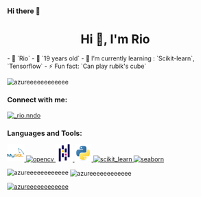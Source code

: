### Hi there 👋

<!--
**azureeeeeeeeeeee/azureeeeeeeeeeee** is a ✨ _special_ ✨ repository because its `README.md` (this file) appears on your GitHub profile.
-->



<h1 align="center">Hi 👋, I'm Rio</h1>
- 👨 `Rio`
- 🎂 `19 years old`
- 🏫 I’m currently learning : `Scikit-learn`, `Tensorflow`
- ⚡ Fun fact: `Can play rubik's cube`
<p align="left"> <img src="https://komarev.com/ghpvc/?username=azureeeeeeeeeeee&label=Profile%20views&color=0e75b6&style=flat" alt="azureeeeeeeeeeee" /> </p>


<h3 align="left">Connect with me:</h3>
<p align="left">
<a href="https://instagram.com/_rio.nndo" target="blank"><img align="center" src="https://raw.githubusercontent.com/rahuldkjain/github-profile-readme-generator/master/src/images/icons/Social/instagram.svg" alt="_rio.nndo" height="30" width="40" /></a>
</p>

<h3 align="left">Languages and Tools:</h3>
<p align="left"> <a href="https://www.mysql.com/" target="_blank" rel="noreferrer"> <img src="https://raw.githubusercontent.com/devicons/devicon/master/icons/mysql/mysql-original-wordmark.svg" alt="mysql" width="40" height="40"/> </a> <a href="https://opencv.org/" target="_blank" rel="noreferrer"> <img src="https://www.vectorlogo.zone/logos/opencv/opencv-icon.svg" alt="opencv" width="40" height="40"/> </a> <a href="https://pandas.pydata.org/" target="_blank" rel="noreferrer"> <img src="https://raw.githubusercontent.com/devicons/devicon/2ae2a900d2f041da66e950e4d48052658d850630/icons/pandas/pandas-original.svg" alt="pandas" width="40" height="40"/> </a> <a href="https://www.python.org" target="_blank" rel="noreferrer"> <img src="https://raw.githubusercontent.com/devicons/devicon/master/icons/python/python-original.svg" alt="python" width="40" height="40"/> </a> <a href="https://scikit-learn.org/" target="_blank" rel="noreferrer"> <img src="https://upload.wikimedia.org/wikipedia/commons/0/05/Scikit_learn_logo_small.svg" alt="scikit_learn" width="40" height="40"/> </a> <a href="https://seaborn.pydata.org/" target="_blank" rel="noreferrer"> <img src="https://seaborn.pydata.org/_images/logo-mark-lightbg.svg" alt="seaborn" width="40" height="40"/> </a> </p>

<p><img align="left" src="https://github-readme-stats.vercel.app/api/top-langs?username=azureeeeeeeeeeee&show_icons=true&locale=en&layout=compact" alt="azureeeeeeeeeeee" /></p>

<p>&nbsp;<img align="center" src="https://github-readme-stats.vercel.app/api?username=azureeeeeeeeeeee&show_icons=true&locale=en" alt="azureeeeeeeeeeee" /></p>

<p align="left"> <a href="https://github.com/ryo-ma/github-profile-trophy"><img src="https://github-profile-trophy.vercel.app/?username=azureeeeeeeeeeee" alt="azureeeeeeeeeeee" /></a> </p>
